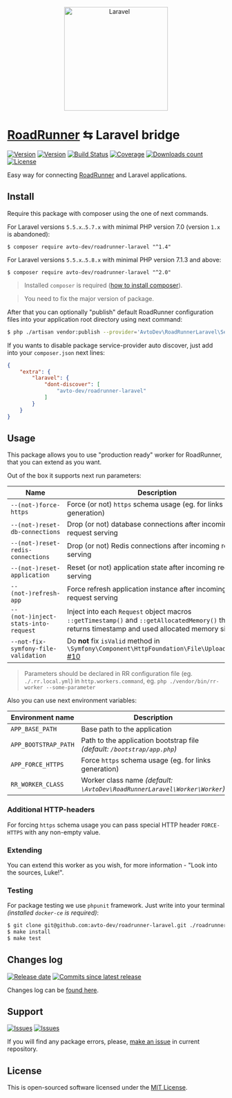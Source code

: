 <p align="center">
  <img src="https://laravel.com/assets/img/components/logo-laravel.svg" alt="Laravel" width="240" />
</p>

# [RoadRunner][roadrunner] ⇆ Laravel bridge

[![Version][badge_packagist_version]][link_packagist]
[![Version][badge_php_version]][link_packagist]
[![Build Status][badge_build_status]][link_build_status]
[![Coverage][badge_coverage]][link_coverage]
[![Downloads count][badge_downloads_count]][link_packagist]
[![License][badge_license]][link_license]

Easy way for connecting [RoadRunner][roadrunner] and Laravel applications.

## Install

Require this package with composer using the one of next commands.

For Laravel versions `5.5.x`..`5.7.x` with minimal PHP version 7.0 (version `1.x` is abandoned):

```shell
$ composer require avto-dev/roadrunner-laravel "^1.4"
```

For Laravel versions `5.5.x`..`5.8.x` with minimal PHP version 7.1.3 and above:

```shell
$ composer require avto-dev/roadrunner-laravel "^2.0"
```

> Installed `composer` is required ([how to install composer][getcomposer]).

> You need to fix the major version of package.

After that you can optionally "publish" default RoadRunner configuration files into your application root directory using next command:

```bash
$ php ./artisan vendor:publish --provider='AvtoDev\RoadRunnerLaravel\ServiceProvider' --tag=rr-config
```

If you wants to disable package service-provider auto discover, just add into your `composer.json` next lines:

```json
{
    "extra": {
        "laravel": {
            "dont-discover": [
                "avto-dev/roadrunner-laravel"
            ]
        }
    }
}
```

## Usage

This package allows you to use "production ready" worker for RoadRunner, that you can extend as you want.

Out of the box it supports next run parameters:

Name | Description
------------- | --------
`--(not-)force-https` | Force (or not) `https` schema usage (eg. for links generation)
`--(not-)reset-db-connections` | Drop (or not) database connections after incoming request serving
`--(not-)reset-redis-connections` | Drop (or not) Redis connections after incoming request serving
`--(not-)reset-application` | Reset (or not) application state after incoming request serving
`--(not-)refresh-app` | Force refresh application instance after incoming request serving
`--(not-)inject-stats-into-request` | Inject into each `Request` object macros `::getTimestamp()` and `::getAllocatedMemory()` that returns timestamp and used allocated memory size
`--not-fix-symfony-file-validation` | Do **not** fix `isValid` method in `\Symfony\Component\HttpFoundation\File\UploadedFile` [#10]

> Parameters should be declared in RR configuration file (eg. `./.rr.local.yml`) in `http.workers.command`, eg. `php ./vendor/bin/rr-worker --some-parameter`

Also you can use next environment variables:

Environment name | Description
------------------------ | --------
`APP_BASE_PATH` | Base path to the application
`APP_BOOTSTRAP_PATH` | Path to the application bootstrap file _(default: `/bootstrap/app.php`)_
`APP_FORCE_HTTPS` | Force `https` schema usage (eg. for links generation)
`RR_WORKER_CLASS` | Worker class name _(default: `\AvtoDev\RoadRunnerLaravel\Worker\Worker`)_

### Additional HTTP-headers 

For forcing `https` schema usage you can pass special HTTP header `FORCE-HTTPS` with any non-empty value.

### Extending

You can extend this worker as you wish, for more information - "Look into the sources, Luke!".

### Testing

For package testing we use `phpunit` framework. Just write into your terminal _(installed `docker-ce` is required)_:

```bash
$ git clone git@github.com:avto-dev/roadrunner-laravel.git ./roadrunner-laravel && cd $_
$ make install
$ make test
```

## Changes log

[![Release date][badge_release_date]][link_releases]
[![Commits since latest release][badge_commits_since_release]][link_commits]

Changes log can be [found here][link_changes_log].

## Support

[![Issues][badge_issues]][link_issues]
[![Issues][badge_pulls]][link_pulls]

If you will find any package errors, please, [make an issue][link_create_issue] in current repository.

## License

This is open-sourced software licensed under the [MIT License][link_license].

[badge_packagist_version]:https://img.shields.io/packagist/v/avto-dev/roadrunner-laravel.svg?maxAge=180
[badge_php_version]:https://img.shields.io/packagist/php-v/avto-dev/roadrunner-laravel.svg?longCache=true
[badge_build_status]:https://travis-ci.org/avto-dev/roadrunner-laravel.svg?branch=master
[badge_coverage]:https://img.shields.io/codecov/c/github/avto-dev/roadrunner-laravel/master.svg?maxAge=60
[badge_downloads_count]:https://img.shields.io/packagist/dt/avto-dev/roadrunner-laravel.svg?maxAge=180
[badge_license]:https://img.shields.io/packagist/l/avto-dev/roadrunner-laravel.svg?longCache=true
[badge_release_date]:https://img.shields.io/github/release-date/avto-dev/roadrunner-laravel.svg?style=flat-square&maxAge=180
[badge_commits_since_release]:https://img.shields.io/github/commits-since/avto-dev/roadrunner-laravel/latest.svg?style=flat-square&maxAge=180
[badge_issues]:https://img.shields.io/github/issues/avto-dev/roadrunner-laravel.svg?style=flat-square&maxAge=180
[badge_pulls]:https://img.shields.io/github/issues-pr/avto-dev/roadrunner-laravel.svg?style=flat-square&maxAge=180
[link_releases]:https://github.com/avto-dev/roadrunner-laravel/releases
[link_packagist]:https://packagist.org/packages/avto-dev/roadrunner-laravel
[link_build_status]:https://travis-ci.org/avto-dev/roadrunner-laravel
[link_coverage]:https://codecov.io/gh/avto-dev/roadrunner-laravel/
[link_changes_log]:https://github.com/avto-dev/roadrunner-laravel/blob/master/CHANGELOG.md
[link_issues]:https://github.com/avto-dev/roadrunner-laravel/issues
[link_create_issue]:https://github.com/avto-dev/roadrunner-laravel/issues/new/choose
[link_commits]:https://github.com/avto-dev/roadrunner-laravel/commits
[link_pulls]:https://github.com/avto-dev/roadrunner-laravel/pulls
[link_license]:https://github.com/avto-dev/roadrunner-laravel/blob/master/LICENSE
[getcomposer]:https://getcomposer.org/download/
[roadrunner]:https://github.com/spiral/roadrunner
[#10]:https://github.com/avto-dev/roadrunner-laravel/issues/10

